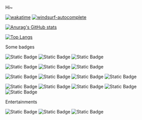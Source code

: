 Hi~ 

[![wakatime](https://wakatime.com/badge/user/e8d6d136-fb7b-4352-a0bc-e866b69394e6.svg)](https://wakatime.com/@maxsky) [![windsurf-autocomplete](https://windsurf.com/badges/user/maxsky/autocomplete)](https://windsurf.com/profile/maxsky)

[![Anurag's GitHub stats](https://github-readme-stats.vercel.app/api?username=maxsky&count_private=true&show_icons=true&theme=vue)](https://github.com/anuraghazra/github-readme-stats)

[![Top Langs](https://github-readme-stats.vercel.app/api/top-langs/?username=maxsky)](https://github.com/anuraghazra/github-readme-stats)

Some badges

![Static Badge](https://img.shields.io/badge/macOS-informational?logo=apple&label=OS)
![Static Badge](https://img.shields.io/badge/Windows-informational?logo=outline&label=OS)
![Static Badge](https://img.shields.io/badge/Linux-informational?logo=linux&label=OS)

![Static Badge](https://img.shields.io/badge/PHP-informational?logo=php&label=Lang)
![Static Badge](https://img.shields.io/badge/MySQL-informational?logo=mysql&label=Lang)
![Static Badge](https://img.shields.io/badge/JavaScript-informational?logo=javascript&label=Lang)

![Static Badge](https://img.shields.io/badge/Laravel-informational?logo=laravel&label=Framework)
![Static Badge](https://img.shields.io/badge/Lumen-informational?logo=lumen&label=Framework)
![Static Badge](https://img.shields.io/badge/Vue.js-informational?logo=vue.js&label=Framework)
![Static Badge](https://img.shields.io/badge/Hexo-informational?logo=hexo&label=Framework)

![Static Badge](https://img.shields.io/badge/IntelliJ_IDEA-informational?logo=intellij-idea&label=IDE)
![Static Badge](https://img.shields.io/badge/Sublime_Text-informational?logo=sublimetext&label=Editor)
![Static Badge](https://img.shields.io/badge/iTerm2-informational?logo=iterm2&label=Terminal)
![Static Badge](https://img.shields.io/badge/Source_Tree-informational?logo=sourcetree&label=VCS)
![Static Badge](https://img.shields.io/badge/Apifox-informational?logo=apifox&label=API)

Entertainments

![Static Badge](https://img.shields.io/badge/Steam-informational?logo=steam&label=Game)
![Static Badge](https://img.shields.io/badge/Epic-informational?logo=epic-games&label=Game)
![Static Badge](https://img.shields.io/badge/Apex-informational?logo=ea&label=Game)
